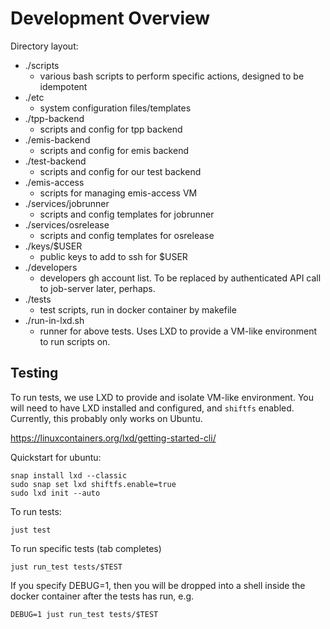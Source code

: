 # Development Overview

Directory layout:

* ./scripts
  * various bash scripts to perform specific actions, designed to be idempotent
* ./etc
  * system configuration files/templates
* ./tpp-backend
  * scripts and config for tpp backend
* ./emis-backend
  * scripts and config for emis backend
* ./test-backend
  * scripts and config for our test backend
* ./emis-access
  * scripts for managing emis-access VM
* ./services/jobrunner
  * scripts and config templates for jobrunner
* ./services/osrelease
  * scripts and config templates for osrelease
* ./keys/$USER
  * public keys to add to ssh for $USER
* ./developers
  * developers gh account list. To be replaced by authenticated API call to
    job-server later, perhaps.
* ./tests
  * test scripts, run in docker container by makefile
* ./run-in-lxd.sh
  * runner for above tests. Uses LXD to provide a VM-like environment to run scripts on.

## Testing

To run tests, we use LXD to provide and isolate VM-like environment. You will
need to have LXD installed and configured, and `shiftfs` enabled. Currently,
this probably only works on Ubuntu.

https://linuxcontainers.org/lxd/getting-started-cli/

Quickstart for ubuntu:

```
snap install lxd --classic
sudo snap set lxd shiftfs.enable=true
sudo lxd init --auto
```

To run tests:

    just test

To run specific tests (tab completes)

    just run_test tests/$TEST

If you specify DEBUG=1, then you will be dropped into a shell inside the docker
container after the tests has run, e.g. 

    DEBUG=1 just run_test tests/$TEST 
